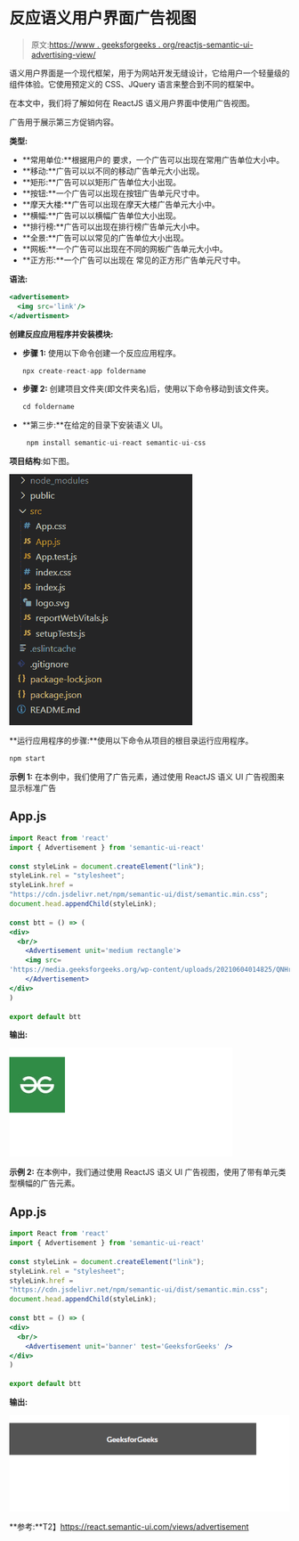 # 反应语义用户界面广告视图

> 原文:[https://www . geeksforgeeks . org/reactjs-semantic-ui-advertising-view/](https://www.geeksforgeeks.org/reactjs-semantic-ui-advertisement-views/)

语义用户界面是一个现代框架，用于为网站开发无缝设计，它给用户一个轻量级的组件体验。它使用预定义的 CSS、JQuery 语言来整合到不同的框架中。

在本文中，我们将了解如何在 ReactJS 语义用户界面中使用广告视图。

广告用于展示第三方促销内容。

**类型:**

*   **常用单位:**根据用户的  要求，一个广告可以出现在常用广告单位大小中。
*   **移动:**广告可以以不同的移动广告单元大小出现。
*   **矩形:**广告可以以矩形广告单位大小出现。
*   **按钮:**一个广告可以出现在按钮广告单元尺寸中。
*   **摩天大楼:**广告可以出现在摩天大楼广告单元大小中。
*   **横幅:**广告可以以横幅广告单位大小出现。
*   **排行榜:**广告可以出现在排行榜广告单元大小中。
*   **全景:**广告可以以常见的广告单位大小出现。
*   **网板:**一个广告可以出现在不同的网板广告单元大小中。
*   **正方形:**一个广告可以出现在 常见的正方形广告单元尺寸中。

**语法:**

```jsx
<advertisement>
  <img src='link'/>
</advertisment>
```

**创建反应应用程序并安装模块:**

*   **步骤 1:** 使用以下命令创建一个反应应用程序。

    ```jsx
    npx create-react-app foldername
    ```

*   **步骤 2:** 创建项目文件夹(即文件夹名)后，使用以下命令移动到该文件夹。

    ```jsx
    cd foldername
    ```

*   **第三步:**在给定的目录下安装语义 UI。

    ```jsx
     npm install semantic-ui-react semantic-ui-css
    ```

**项目结构**:如下图。

![](img/f04ae0d8b722a9fff0bd9bd138b29c23.png)

**运行应用程序的步骤:**使用以下命令从项目的根目录运行应用程序。

```jsx
npm start
```

**示例 1:** 在本例中，我们使用了广告元素，通过使用 ReactJS 语义 UI 广告视图来显示标准广告

## App.js

```jsx
import React from 'react'
import { Advertisement } from 'semantic-ui-react'

const styleLink = document.createElement("link");
styleLink.rel = "stylesheet";
styleLink.href = 
"https://cdn.jsdelivr.net/npm/semantic-ui/dist/semantic.min.css";
document.head.appendChild(styleLink);

const btt = () => (
<div>
  <br/>
    <Advertisement unit='medium rectangle'>
    <img src=
'https://media.geeksforgeeks.org/wp-content/uploads/20210604014825/QNHrwL2q.jpg' />
    </Advertisement>    
</div>
)

export default btt
```

**输出:**

![](img/deb0f7a8e6927f660a016069153a59ff.png)

**示例 2:** 在本例中，我们通过使用 ReactJS 语义 UI 广告视图，使用了带有单元类型横幅的广告元素。

## App.js

```jsx
import React from 'react'
import { Advertisement } from 'semantic-ui-react'

const styleLink = document.createElement("link");
styleLink.rel = "stylesheet";
styleLink.href = 
"https://cdn.jsdelivr.net/npm/semantic-ui/dist/semantic.min.css";
document.head.appendChild(styleLink);

const btt = () => (
<div>
  <br/>
    <Advertisement unit='banner' test='GeeksforGeeks' />
</div>
)

export default btt
```

**输出:**

![](img/5eb4740ba58a577bffbdc65d872638ce.png)

**参考:**T2】https://react.semantic-ui.com/views/advertisement